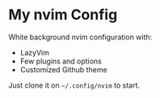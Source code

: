 # My nvim Config

White background nvim configuration with:

+ LazyVim
+ Few plugins and options
+ Customized Github theme

Just clone it on `~/.config/nvim` to start.
